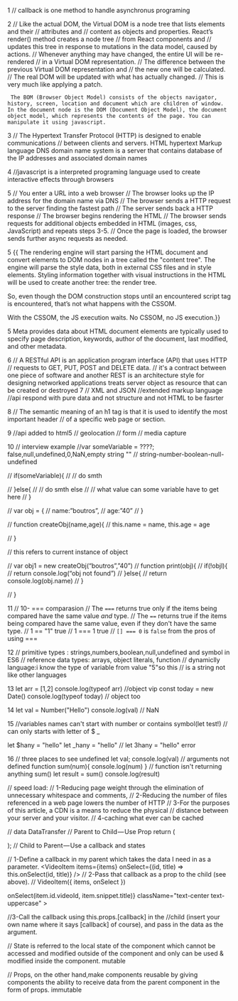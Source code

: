 1
// callback is one method to handle asynchronus programing

2
// Like the actual DOM, the Virtual DOM is a node tree that lists elements and their
// attributes and
// content as objects and properties. React’s render() method creates a node tree
// from React components and
// updates this tree in response to mutations in the data model, caused by actions.
// Whenever anything may have changed, the entire UI will be re-rendered
// in a Virtual DOM representation.
// The difference between the previous Virtual DOM representation and
// the new one will be calculated.
// The real DOM will be updated with what has actually changed.
// This is very much like applying a patch.

     The BOM (Browser Object Model) consists of the objects navigator, history, screen, location and document which are children of window. In the document node is the DOM (Document Object Model), the document object model, which represents the contents of the page. You can manipulate it using javascript.

3
// The Hypertext Transfer Protocol (HTTP) is designed to enable communications
// between clients and servers.
HTML hypertext Markup language
DNS domain name system is a server that contains database of
the IP addresses and associated domain names

4
//javascript is a interpreted programing language used to create interactive effects through browsers

5
// You enter a URL into a web browser
// The browser looks up the IP address for the domain name via DNS
// The browser sends a HTTP request to the server finding the fastest path
// The server sends back a HTTP response
// The browser begins rendering the HTML
// The browser sends requests for additional objects embedded in HTML (images, css, JavaScript) and repeats steps 3-5.
// Once the page is loaded, the browser sends further async requests as needed.

5
{{ The rendering engine will start parsing the HTML document and convert elements to DOM nodes in a tree called the "content tree". The engine will parse the style data, both in external CSS files and in style elements. Styling information together with visual instructions in the HTML will be used to create another tree: the render tree.

So, even though the DOM construction stops until an encountered script tag is encountered, that’s not what happens with the CSSOM.

With the CSSOM, the JS execution waits. No CSSOM, no JS execution.}}

5
Meta provides data about HTML document elements are typically used to specify page description, keywords, author of the document, last modified, and other metadata.

6
// A RESTful API is an application program interface (API) that uses HTTP
// requests to GET, PUT, POST and DELETE data.
// it's a contract between one piece of software and another
REST is an architecture style for designing networked applications
treats server object as resource that can be created or destroyed
7
// XML and JSON
//extended markup language
//api respond with pure data and not structure and not HTML to be fasrter

8
// The semantic meaning of an h1 tag is that it is used to identify the most important header
// of a specific web page or section.

9
//api added to html5
// geolocation
// form
// media capture

10
// interview example
//var someVariable = ????; false,null,undefined,0,NaN,empty string ""
// string-number-boolean-null-undefined

// if(someVariable){
// // do smth

// }else{
// // do smth else
// // what value can some variable have to get here
// }

// var obj = {
// name:”boutros”,
// age:”40”
// }

// function createObj(name,age){
// this.name = name, this.age = age

// }

// this refers to current instance of object

// var obj1 = new createObj(“boutros”,”40”)
// function print(obj){
// if(!objl){
// return console.log(“obj not found”)
// }else{
// return console.log(obj.name)
// }

// }

11
// 10- === comparasion
// The `===` returns true only if the items being compared have the same value _and_ type.
// The `==` returns true if the items being compared have the same value, even if they don't have the same type.
// 1 == "1" true
// 1 === 1 true
// `[] === 0` is `false` from the pros of using ===

12
// primitive types : strings,numbers,boolean,null,undefined and symbol in ES6
// reference data types: arrays, object literals, function
// dynamiclly language:i know the type of variable from value "5"so this
// is a string not like other languages

13
let arr = [1,2]
console.log(typeof arr) //object vip
const today = new Date()
console.log(typeof today) // object too

14
let val = Number("Hello")
console.log(val) // NaN

15
//variables names can\'t start with number or contains symbol(let test!)
// can only starts with letter of \$ \_

let \$hany = "hello"
let \_hany = "hello"
// let 3hany = "hello" error

16
// three places to see undefined
let val;
console.log(val)
// arguments not defined
function sum(num){
console.log(num)
}
// function isn't returning anything
sum()
let result = sum()
console.log(result)

// speed load:
// 1-Reducing page weight through the elimination of unnecessary whitespace and comments,
// 2-Reducing the number of files referenced in a web page lowers the number of HTTP
// 3-For the purposes of this article, a CDN is a means to reduce the physical
// distance between your server and your visitor.
// 4-caching what ever can be cached

// data DataTransfer
// Parent to Child — Use Prop
return (

<div>
<InputBar/>
<ToDoList listNameFromParent={listName}/>
</div>
);
// Child to Parent — Use a callback and states

// 1-Define a callback in my parent which takes the data I need in as a parameter.
<VideoItem
items={items}
onSelect={(id, title) => this.onSelect(id, title)}
/>
// 2-Pass that callback as a prop to the child (see above).
// VideoItem({ items, onSelect })

<p
onClick={() => onSelect(item.id.videoId, item.snippet.title)}
className="text-center text-uppercase"
></p>
//3-Call the callback using this.props.[callback] in the 
//child (insert your own name where it says [callback] of course), and pass in the data as the argument.

</div>

// State is referred to the local state of the component which cannot be accessed and modified outside of the component and only can be used & modified inside the component. mutable

// Props, on the other hand,make components reusable by giving components the ability to receive data from the parent component in the form of props. immutable
